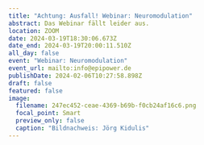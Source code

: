 ```yaml
---
title: "Achtung: Ausfall! Webinar: Neuromodulation"
abstract: Das Webinar fällt leider aus.
location: ZOOM
date: 2024-03-19T18:30:06.673Z
date_end: 2024-03-19T20:00:11.510Z
all_day: false
event: "Webinar: Neuromodulation"
event_url: mailto:info@epipower.de
publishDate: 2024-02-06T10:27:58.898Z
draft: false
featured: false
image:
  filename: 247ec452-ceae-4369-b69b-f0cb24af16c6.png
  focal_point: Smart
  preview_only: false
  caption: "Bildnachweis: Jörg Kidulis"
---
```

